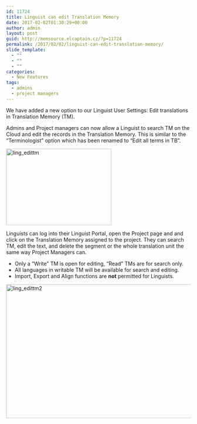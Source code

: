 ```yaml
---
id: 11724
title: Linguist can edit Translation Memory
date: 2017-02-02T01:30:29+00:00
author: admin
layout: post
guid: http://memsource.elcaptain.cz/?p=11724
permalink: /2017/02/02/linguist-can-edit-translation-memory/
slide_template:
  - ""
  - ""
  - ""
categories:
  - New Features
tags:
  - admins
  - project managers
---
```

We have added a new option to our Linguist User Settings: Edit translations in Translation Memory (TM).

Admins and Project managers can now allow a Linguist to search TM on the Cloud and edit the records in the Translation Memory. This is similar to the &#8220;Terminologist&#8221; option which has been renamed to &#8220;Edit all terms in TB&#8221;.

[<img class="alignnone size-full wp-image-11730" src="http://www.memsource.com/wp-content/uploads/2017/02/Ling_editTM.png" alt="ling_edittm" width="287" height="208" data-id="11730" />](http://www.memsource.com/wp-content/uploads/2017/02/Ling_editTM.png)

Linguists can log into their Linguist Portal, open the Project page and and click on the Translation Memory assigned to the project. They can search TM, edit the text, and delete the segment or the whole translation unit the same way Project Managers can.

  * Only a &#8220;Write&#8221; TM is open for editing, &#8220;Read&#8221; TMs are for search only.
  * All languages in writable TM will be available for search and editing.
  * Import, Export and Align functions are **not** permitted for Linguists.

[<img class="alignnone size-full wp-image-11736" src="http://www.memsource.com/wp-content/uploads/2017/02/Ling_editTM2.png" alt="ling_edittm2" width="772" height="364" data-id="11736" />](http://www.memsource.com/wp-content/uploads/2017/02/Ling_editTM2.png)